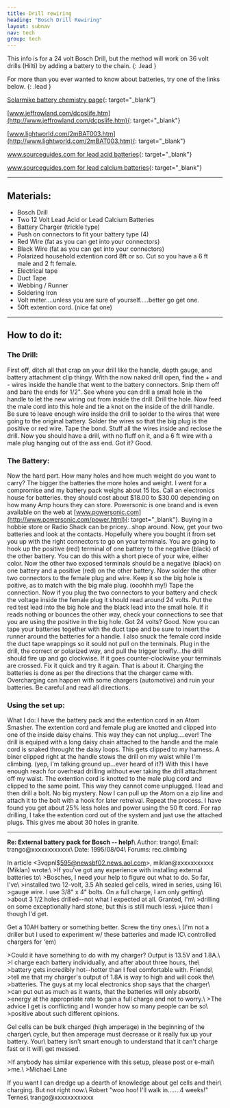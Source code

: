 ```yaml
---
title: Drill rewiring
heading: "Bosch Drill Rewiring"
layout: subnav
nav: tech
group: tech
---
```



This info is for a 24 volt Bosch
Drill, but the method will work on 36 volt drills (Hilti) by adding
a battery to the chain.
{: .lead }

For more than you ever wanted to
know about batteries, try one of the links below.
{: .lead }

[Solarmike battery chemistry page](http://solarmike.interspeed.net/PV_guide_sample/battery/battery_chemistry.html){: target="_blank"}

[www.jeffrowland.com/dcpslife.htm](http://www.jeffrowland.com/dcpslife.htm){: target="_blank"}

[www.lightworld.com/2mBAT003.htm](http://www.lightworld.com/2mBAT003.htm){: target="_blank"}

[www.sourceguides.com for lead acid batteries](http://www.sourceguides.com/energy/businesses/byGeo/US/byP/batP/batt/bType/leadacid/byN/byName.html){: target="_blank"}

[www.sourceguides.com for lead calcium batteries](http://www.sourceguides.com/energy/businesses/byGeo/US/byP/batP/batt/bType/leadcalcium/leadcalcium.html){: target="_blank"}


---


## Materials:

* Bosch Drill
* Two 12 Volt Lead Acid or Lead Calcium Batteries
* Battery Charger (trickle type)
* Push on connectors to fit your battery type (4)
* Red Wire (fat as you can get into your connectors)
* Black Wire (fat as you can get into your connectors)
* Polarized household extention cord 8ft or so. Cut so you have a 6 ft male and 2 ft female.
* Electrical tape
* Duct Tape
* Webbing / Runner
* Soldering Iron
* Volt meter....unless you are sure of yourself.....better go get one.
* 50ft extention cord. (nice fat one)


---


## How to do it:

### The Drill:

First off, ditch all that crap on your drill like the handle,
depth gauge, and battery attachment clip thingy. With the now
naked drill open, find the + and - wires inside the handle that
went to the battery connectors. Snip them off and bare the ends
for 1/2". See where you can drill a small hole in the handle
to let the new wiring out from inside the drill. Drill the hole.
Now feed the male cord into this hole and tie a knot on the inside
of the drill handle. Be sure to leave enough wire inside the drill
to solder to the wires that were going to the original battery.
Solder the wires so that the big plug is the positive or red wire.
Tape the bond. Stuff all the wires inside and reclose the drill.
Now you should have a drill, with no fluff on it, and a 6 ft wire
with a male plug hanging out of the ass end. Got it? Good.

### The Battery:

Now the hard part. How many holes and how much weight do you want
to carry? The bigger the batteries the more holes and weight.
I went for a compromise and my battery pack weighs about 15 lbs.
Call an electronics house for batteries. they should cost about
$18.00 to $30.00 depending on how many Amp hours they can store.
Powersonic is one brand and is even available on the web at [www.powersonic.com](http://www.powersonic.com/power.html){: target="_blank"}.
Buying in a hobbie store or Radio Shack can be pricey...shop around.
Now, get your two batteries and look at the contacts. Hopefully
where you bought it from set you up with the right connectors
to go on your terminals. You are going to hook up the positive
(red) terminal of one battery to the negative (black) of the other
battery. You can do this with a short piece of your wire, either
color. Now the other two exposed terminals should be a negative
(black) on one battery and a positive (red) on the other battery.
Now solder the other two connectors to the female plug and wire.
Keep it so the big hole is poitive, as to match with the big male
plug. (ooohhh my!) Tape the connection. Now if you plug the two
connectors to your battery and check the voltage inside the female
plug it should read around 24 volts. Put the red test lead into
the big hole and the black lead into the small hole. If it reads
nothing or bounces the other way, check your connections to see
that you are using the positive in the big hole. Got 24 volts?
Good. Now you can tape your batteries together with the duct tape
and be sure to insert the runner around the batteries for a handle.
I also snuck the female cord inside the duct tape wrappings so
it sould not pull on the terminals. Plug in the drill, the correct
or polarized way, and pull the trigger breifly...the drill should
fire up and go clockwise. If it goes counter-clockwise your terminals
are crossed. Fix it quick and try it again. That is about it.
Charging the batteries is done as per the directions that the
charger came with. Overcharging can happen with some chargers
(automotive) and ruin your batteries. Be careful and read all
directions.

### Using the set up:

What I do: I have the battery pack and the extention cord in an
Atom Smasher. The extention cord and female plug are knotted and
clipped into one of the inside daisy chains. This way they can
not unplug....ever! The drill is equiped with a long daisy chain
attached to the handle and the male cord is snaked throught the
daisy loops. This gets clipped to my harness. A biner clipped
right at the handle stows the drill on my waist while I'm climbing.
(yep, I'm talking ground up...ever heard of it?) With this I have
enough reach for overhead drilling without ever taking the drill
attachment off my waist. The extention cord is knotted to the
male plug cord and clipped to the same point. This way they cannot
come unplugged. I lead and then drill a bolt. No big mystery.
Now I can pull up the Atom on a zip line and attach it to the
bolt with a hook for later retreival. Repeat the process. I have
found you get about 25% less holes and power using the 50 ft cord.
For rap drilling, I take the extention cord out of the system
and just use the attached plugs. This gives me about 30 holes
in granite.


---


**Re: External battery pack for Bosch -- help!**\\
Author: trango\\
  Email: &nbsp; trango@xxxxxxxxxxxx\\
Date: 1995/08/04\\
Forums: rec.climbing

In article &lt;3vqpnl$595@newsbf02.news.aol.com&gt;, miklan@xxxxxxxxxxx (Miklan) 
  wrote:\\
&gt;If you've got any experience with installing external batteries
to\\
&gt;Bosches, I need your help to figure out what to do. So far,
I've\\
&gt;installed two 12-volt, 3.5 Ah sealed gel cells, wired in series,
using 16\\
&gt;gauge wire. I use 3/8" x 4" bolts. On a full charge,
I am only getting\\
&gt;about 3 1/2 holes drilled--not what I expected at all. Granted,
I'm\\
&gt;drilling on some exceptionally hard stone, but this is still
much less\\
&gt;juice than I though I'd get.

Get a 10AH battery or something better. Screw the tiny ones.\\
(I'm not a driller but I used to experiment w/ these batteries
and made IC\\
controlled chargers for 'em)

&gt;Could it have something to do with my charger? Output is
13.5V and 1.8A.\\
&gt;I charge each battery individually, and after about three
hours, the\\
&gt;battery gets incredibly hot--hotter than I feel comfortable
with. Friends\\
&gt;tell me that my charger's output of 1.8A is way to high and
will cook the\\
&gt;batteries. The guys at my local electronics shop says that
the charger\\
&gt;can put out as much as it wants, that the batteries will only
absorb\\
&gt;energy at the appropriate rate to gain a full charge and not
to worry.\\
&gt;The advice I get is conflicting and I wonder how so many people
can be so\\
&gt;positive about such different opinions.

Gel cells can be bulk charged (high amperage) in the beginning
of the charger\\
cycle, but then amperage must decrease or it really fux up your
battery. Your\\
battery isn't smart enough to understand that it can't charge
fast or it will\\
get messed.

&gt;If anybody has similar experience with this setup, please
post or e-mail\\
&gt;me.\\
&gt;Michael Lane

If you want I can dredge up a dearth of knowledge about gel
cells and their\\
charging. But not right now.\\
Robert "woo hoo! I'll walk in.......4 weeks!" Ternes\\
  trango@xxxxxxxxxxxx

